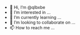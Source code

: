 - 👋 Hi, I’m @qlbxbe
- 👀 I’m interested in ...
- 🌱 I’m currently learning ...
- 💞️ I’m looking to collaborate on ...
- 📫 How to reach me ...

<!---
qlbxbe/qlbxbe is a ✨ special ✨ repository because its `README.md` (this file) appears on your GitHub profile.
You can click the Preview link to take a look at your changes.
--->
